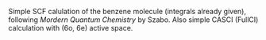 Simple SCF calulation of the benzene molecule (integrals already given), following *Mordern Quantum Chemistry* by Szabo.
Also simple CASCI (FullCI) calculation with (6o, 6e) active space.